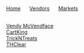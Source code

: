 <html lang="en-US">
  <head>
	  <meta charset="UTF-8">
          <meta name="viewport" content="width=device-width, initial-scale=1.0, maximum-scale=1.0, minimum-scale=1.0">
          <meta property="og:title" content="Practical Onions Links" />
          <meta name="twitter:title" content="Practical Onions Links" />
          <meta name="description" content="Includes the most current links to markets and vendors shops. Also includes some of the more popular vendor's public key as well market public key">
    <link rel="stylesheet" href="/hacker/assets/css/style.css?v=e193e8e825d1db5b6c1761cb8026a0d6f0e29142">
    <title>Practical Onions</title>
  </head>
    <body>
	    <p>
          	<a href="https://michael-meade.github.io/" style="margin-right:20px">Home</a>
          	<a href="https://impracticaljokers.github.io/Vendors" style="margin-right:20px">Vendors</a>
          	<a href="https://impracticaljokers.github.io/Markets" style="margin-right:20px">Markets</a>
	  </p><br>
	    <a href="./vendors/VendyMcVendyFace.html">Vendy McVendface</a><br>
	    <a href="./vendors/VendyMcVendyFace.html">CartKing</a><br>
	    <a href="./vendors/TreesNTreats.html">TrickNTreats</a><br>
	    <a href="./vendors/THClear.html">THClear</a><br>
	    
</html>
